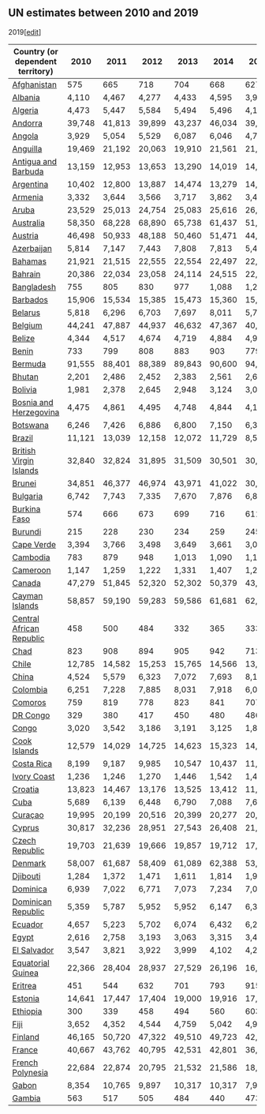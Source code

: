 ## UN estimates between 2010 and 2019
2019[[edit](/w/index.php?title=List_of_countries_by_past_and_projected_GDP_\(nominal\)_per_capita&action=edit&section=11
"Edit section: UN estimates between 2010 and 2019")]

Country (or dependent territory) | 2010 | 2011 | 2012 | 2013 | 2014 | 2015   
---|---|---|---|---|---|---  
[Afghanistan](/wiki/Economy_of_Afghanistan "Economy of Afghanistan") | 575 | 665 | 718 | 704 | 668 | 627   
[Albania](/wiki/Economy_of_Albania "Economy of Albania") | 4,110 | 4,467 | 4,277 | 4,433 | 4,595 | 3,984   
[Algeria](/wiki/Economy_of_Algeria "Economy of Algeria") | 4,473 | 5,447 | 5,584 | 5,494 | 5,496 | 4,154   
[Andorra](/wiki/Economy_of_Andorra "Economy of Andorra") | 39,748 | 41,813 | 39,899 | 43,237 | 46,034 | 39,896   
[Angola](/wiki/Economy_of_Angola "Economy of Angola") | 3,929 | 5,054 | 5,529 | 6,087 | 6,046 | 4,740   
[Anguilla](/wiki/Economy_of_Anguilla "Economy of Anguilla") | 19,469 | 21,192 | 20,063 | 19,910 | 21,561 | 21,824   
[Antigua and Barbuda](/wiki/Economy_of_Antigua_and_Barbuda "Economy of Antigua and Barbuda") | 13,159 | 12,953 | 13,653 | 13,290 | 14,019 | 14,764   
[Argentina](/wiki/Economy_of_Argentina "Economy of Argentina") | 10,402 | 12,800 | 13,887 | 14,474 | 13,279 | 14,565   
[Armenia](/wiki/Economy_of_Armenia "Economy of Armenia") | 3,332 | 3,644 | 3,566 | 3,717 | 3,862 | 3,489   
[Aruba](/wiki/Economy_of_Aruba "Economy of Aruba") | 23,529 | 25,013 | 24,754 | 25,083 | 25,616 | 26,005   
[Australia](/wiki/Economy_of_Australia "Economy of Australia") | 58,350 | 68,228 | 68,890 | 65,738 | 61,437 | 51,352   
[Austria](/wiki/Economy_of_Austria "Economy of Austria") | 46,498 | 50,933 | 48,188 | 50,460 | 51,471 | 44,118   
[Azerbaijan](/wiki/Economy_of_Azerbaijan "Economy of Azerbaijan") | 5,814 | 7,147 | 7,443 | 7,808 | 7,813 | 5,439   
[Bahamas](/wiki/Economy_of_The_Bahamas "Economy of The Bahamas") | 21,921 | 21,515 | 22,555 | 22,554 | 22,497 | 22,817   
[Bahrain](/wiki/Economy_of_Bahrain "Economy of Bahrain") | 20,386 | 22,034 | 23,058 | 24,114 | 24,515 | 22,600   
[Bangladesh](/wiki/Economy_of_Bangladesh "Economy of Bangladesh") | 755 | 805 | 830 | 977 | 1,088 | 1,208   
[Barbados](/wiki/Economy_of_Barbados "Economy of Barbados") | 15,906 | 15,534 | 15,385 | 15,473 | 15,360 | 15,429   
[Belarus](/wiki/Economy_of_Belarus "Economy of Belarus") | 5,818 | 6,296 | 6,703 | 7,697 | 8,011 | 5,751   
[Belgium](/wiki/Economy_of_Belgium "Economy of Belgium") | 44,241 | 47,887 | 44,937 | 46,632 | 47,367 | 40,278   
[Belize](/wiki/Economy_of_Belize "Economy of Belize") | 4,344 | 4,517 | 4,674 | 4,719 | 4,884 | 4,906   
[Benin](/wiki/Economy_of_Benin "Economy of Benin") | 733 | 799 | 808 | 883 | 903 | 779   
[Bermuda](/wiki/Economy_of_Bermuda "Economy of Bermuda") | 91,555 | 88,401 | 88,389 | 89,843 | 90,600 | 94,400   
[Bhutan](/wiki/Economy_of_Bhutan "Economy of Bhutan") | 2,201 | 2,486 | 2,452 | 2,383 | 2,561 | 2,677   
[Bolivia](/wiki/Economy_of_Bolivia "Economy of Bolivia") | 1,981 | 2,378 | 2,645 | 2,948 | 3,124 | 3,077   
[Bosnia and Herzegovina](/wiki/Economy_of_Bosnia_and_Herzegovina "Economy of Bosnia and Herzegovina") | 4,475 | 4,861 | 4,495 | 4,748 | 4,844 | 4,191   
[Botswana](/wiki/Economy_of_Botswana "Economy of Botswana") | 6,246 | 7,426 | 6,886 | 6,800 | 7,150 | 6,361   
[Brazil](/wiki/Economy_of_Brazil "Economy of Brazil") | 11,121 | 13,039 | 12,158 | 12,072 | 11,729 | 8,528   
[British Virgin Islands](/wiki/Economy_of_British_Virgin_Islands "Economy of British Virgin Islands") | 32,840 | 32,824 | 31,895 | 31,509 | 30,501 | 30,144   
[Brunei](/wiki/Economy_of_Brunei "Economy of Brunei") | 34,851 | 46,377 | 46,974 | 43,971 | 41,022 | 30,553   
[Bulgaria](/wiki/Economy_of_Bulgaria "Economy of Bulgaria") | 6,742 | 7,743 | 7,335 | 7,670 | 7,876 | 6,847   
[Burkina Faso](/wiki/Economy_of_Burkina_Faso "Economy of Burkina Faso") | 574 | 666 | 673 | 699 | 716 | 611   
[Burundi](/wiki/Economy_of_Burundi "Economy of Burundi") | 215 | 228 | 230 | 234 | 259 | 245   
[Cape Verde](/wiki/Economy_of_Cape_Verde "Economy of Cape Verde") | 3,394 | 3,766 | 3,498 | 3,649 | 3,661 | 3,080   
[Cambodia](/wiki/Economy_of_Cambodia "Economy of Cambodia") | 783 | 879 | 948 | 1,013 | 1,090 | 1,159   
[Cameroon](/wiki/Economy_of_Cameroon "Economy of Cameroon") | 1,147 | 1,259 | 1,222 | 1,331 | 1,407 | 1,217   
[Canada](/wiki/Economy_of_Canada "Economy of Canada") | 47,279 | 51,845 | 52,320 | 52,302 | 50,379 | 43,206   
[Cayman Islands](/wiki/Economy_of_Cayman_Islands "Economy of Cayman Islands") | 58,857 | 59,190 | 59,283 | 59,586 | 61,681 | 62,132   
[Central African Republic](/wiki/Economy_of_Central_African_Republic "Economy of Central African Republic") | 458 | 500 | 484 | 332 | 365 | 333   
[Chad](/wiki/Economy_of_Chad "Economy of Chad") | 823 | 908 | 894 | 905 | 942 | 713   
[Chile](/wiki/Economy_of_Chile "Economy of Chile") | 12,785 | 14,582 | 15,253 | 15,765 | 14,566 | 13,416   
[China](/wiki/Economy_of_China "Economy of China") | 4,524 | 5,579 | 6,323 | 7,072 | 7,693 | 8,109   
[Colombia](/wiki/Economy_of_Colombia "Economy of Colombia") | 6,251 | 7,228 | 7,885 | 8,031 | 7,918 | 6,056   
[Comoros](/wiki/Economy_of_Comoros "Economy of Comoros") | 759 | 819 | 778 | 823 | 841 | 707   
[DR Congo](/wiki/Economy_of_Democratic_Republic_of_the_Congo "Economy of Democratic Republic of the Congo") | 329 | 380 | 417 | 450 | 480 | 486   
[Congo](/wiki/Economy_of_Republic_of_the_Congo "Economy of Republic of the Congo") | 3,020 | 3,542 | 3,186 | 3,191 | 3,125 | 1,838   
[Cook Islands](/wiki/Economy_of_Cook_Islands "Economy of Cook Islands") | 12,579 | 14,029 | 14,725 | 14,623 | 15,323 | 14,119   
[Costa Rica](/wiki/Economy_of_Costa_Rica "Economy of Costa Rica") | 8,199 | 9,187 | 9,985 | 10,547 | 10,437 | 11,015   
[Ivory Coast](/wiki/Economy_of_Ivory_Coast "Economy of Ivory Coast") | 1,236 | 1,246 | 1,270 | 1,446 | 1,542 | 1,413   
[Croatia](/wiki/Economy_of_Croatia "Economy of Croatia") | 13,823 | 14,467 | 13,176 | 13,525 | 13,412 | 11,479   
[Cuba](/wiki/Economy_of_Cuba "Economy of Cuba") | 5,689 | 6,139 | 6,448 | 6,790 | 7,088 | 7,657   
[Curaçao](/wiki/Economy_of_Cura%C3%A7ao "Economy of Curaçao") | 19,995 | 20,199 | 20,516 | 20,399 | 20,277 | 20,050   
[Cyprus](/wiki/Economy_of_Cyprus "Economy of Cyprus") | 30,817 | 32,236 | 28,951 | 27,543 | 26,408 | 21,942   
[Czech Republic](/wiki/Economy_of_Czech_Republic "Economy of Czech Republic") | 19,703 | 21,639 | 19,666 | 19,857 | 19,712 | 17,562   
[Denmark](/wiki/Economy_of_Denmark "Economy of Denmark") | 58,007 | 61,687 | 58,409 | 61,089 | 62,388 | 53,149   
[Djibouti](/wiki/Economy_of_Djibouti "Economy of Djibouti") | 1,284 | 1,372 | 1,471 | 1,611 | 1,814 | 1,956   
[Dominica](/wiki/Economy_of_Dominica "Economy of Dominica") | 6,939 | 7,022 | 6,771 | 7,073 | 7,234 | 7,051   
[Dominican Republic](/wiki/Economy_of_Dominican_Republic "Economy of Dominican Republic") | 5,359 | 5,787 | 5,952 | 5,952 | 6,147 | 6,374   
[Ecuador](/wiki/Economy_of_Ecuador "Economy of Ecuador") | 4,657 | 5,223 | 5,702 | 6,074 | 6,432 | 6,205   
[Egypt](/wiki/Economy_of_Egypt "Economy of Egypt") | 2,616 | 2,758 | 3,193 | 3,063 | 3,315 | 3,452   
[El Salvador](/wiki/Economy_of_El_Salvador "Economy of El Salvador") | 3,547 | 3,821 | 3,922 | 3,999 | 4,102 | 4,219   
[Equatorial Guinea](/wiki/Economy_of_Equatorial_Guinea "Economy of Equatorial Guinea") | 22,366 | 28,404 | 28,937 | 27,529 | 26,196 | 16,344   
[Eritrea](/wiki/Economy_of_Eritrea "Economy of Eritrea") | 451 | 544 | 632 | 701 | 793 | 915   
[Estonia](/wiki/Economy_of_Estonia "Economy of Estonia") | 14,641 | 17,447 | 17,404 | 19,000 | 19,916 | 17,112   
[Ethiopia](/wiki/Economy_of_Ethiopia "Economy of Ethiopia") | 300 | 339 | 458 | 494 | 560 | 603   
[Fiji](/wiki/Economy_of_Fiji "Economy of Fiji") | 3,652 | 4,352 | 4,544 | 4,759 | 5,042 | 4,922   
[Finland](/wiki/Economy_of_Finland "Economy of Finland") | 46,165 | 50,720 | 47,322 | 49,510 | 49,723 | 42,148   
[France](/wiki/Economy_of_France "Economy of France") | 40,667 | 43,762 | 40,795 | 42,531 | 42,801 | 36,304   
[French Polynesia](/wiki/Economy_of_French_Polynesia "Economy of French Polynesia") | 22,684 | 22,874 | 20,795 | 21,532 | 21,586 | 18,161   
[Gabon](/wiki/Economy_of_Gabon "Economy of Gabon") | 8,354 | 10,765 | 9,897 | 10,317 | 10,317 | 7,961   
[Gambia](/wiki/Economy_of_The_Gambia "Economy of The Gambia") | 563 | 517 | 505 | 484 | 440 | 473